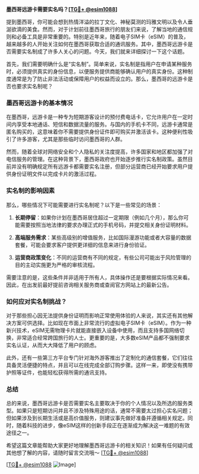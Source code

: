 **墨西哥远游卡需要实名吗？[[TG💪+ @esim1088](https://t.me/s/esim1088)]**

提到墨西哥，你可能会想到热情洋溢的拉丁文化、神秘莫测的玛雅文明以及令人垂涎欲滴的美食。然而，对于计划前往墨西哥旅行的朋友们来说，了解当地的通信规则和必备工具是非常重要的。特别是近年来，随着电子SIM卡（eSIM）的普及，越来越多的人开始关注如何在墨西哥获取合适的通讯服务。其中，墨西哥远游卡是否需要实名制成了许多人关心的问题。今天，我们就来详细探讨一下这个话题。

首先，我们需要明确什么是“实名制”。简单来说，实名制是指用户在申请某种服务时，必须提供真实的身份信息，以便服务提供商能够确认用户的真实身份。这种制度通常是为了防止非法活动或保障用户的权益而设立的。那么，墨西哥的远游卡是否也要求实名制呢？

### 墨西哥远游卡的基本情况

在墨西哥，远游卡是一种专为短期游客设计的预付费电话卡，它允许用户在一定时间内享受本地通话、短信和数据流量的服务。与国内的手机卡不同，远游卡通常是匿名购买的，这意味着你不需要提供身份证件即可购买并激活该卡。这种便利性吸引了许多游客，尤其是那些临时访问墨西哥的人群。

然而，随着全球对网络安全和个人隐私的关注度提高，许多国家和地区都加强了对电信服务的管理。在这种背景下，墨西哥政府也开始逐步推行实名制政策。虽然目前并没有明确规定所有远游卡都需要实名注册，但部分运营商已经开始要求用户提供身份证明文件以完成卡片的激活过程。

### 实名制的影响因素

那么，哪些情况下可能需要进行实名制呢？以下是一些常见的场景：

1. **长期停留**：如果你计划在墨西哥居住超过一定期限（例如几个月），那么你可能需要按照当地法律的要求办理正式的手机号码，并提交相关身份证明材料。
   
2. **高端服务需求**：某些高级别的增值服务，比如国际漫游功能或者大容量的数据套餐，可能会要求客户提供更详细的信息来进行身份验证。

3. **运营商政策变化**：不同的运营商有不同的规定，有些公司可能出于风险管理的目的主动实施更为严格的审核流程。

需要注意的是，这些条件并非适用于所有人，具体操作还是要根据实际情况来看。因此，在出发前最好提前咨询相关服务商或查阅官方网站上的最新公告。

### 如何应对实名制挑战？

对于那些担心因无法提供身份证明而影响正常使用体验的人来说，其实还有其他解决方案可供选择。比如现在市面上非常流行的虚拟电子SIM卡（eSIM）。作为一种新兴技术，eSIM无需物理卡片就能直接嵌入设备中使用，而且支持多国网络切换，非常适合经常跨国旅行的人士。更重要的是，大多数eSIM产品都不强制要求实名认证，从而大大降低了用户的顾虑。

此外，还有一些第三方平台专门针对海外游客推出了定制化的通信套餐，它们往往具备灵活便捷的特点，并且可以在线完成全部订购步骤。这样一来，即使没有携带护照等证件，也能轻松获得所需的通讯支持。

### 总结

总的来说，墨西哥远游卡是否需要实名主要取决于你的个人情况以及所选的服务类型。如果只是短期访问并且不涉及特殊用途的话，通常不需要太过担心实名问题；但如果涉及到长期生活或是高价值服务，则建议事先做好准备并遵循相关规定。同时，随着科技的进步，像eSIM这样的创新手段正在逐渐成为解决这一难题的有效途径之一。

希望这篇文章能帮助大家更好地理解墨西哥远游卡的相关知识！如果有任何疑问或其他想了解的内容，请随时留言交流哦～ [[TG💪+ @esim1088](https://t.me/s/esim1088)] 

[[TG💪+ @esim1088](https://t.me/s/esim1088) ![Image](https://i.postimg.cc/4NQfJmqS/Snipaste-2025-05-13-00-14-12.png)]